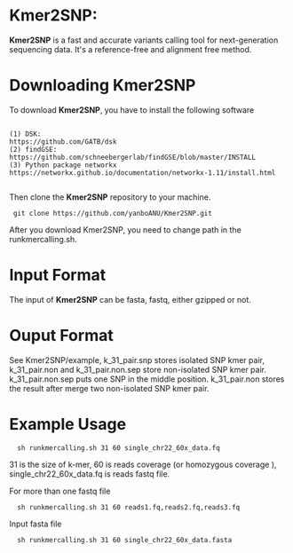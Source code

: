 # Kmer2SNP: 

**Kmer2SNP** is a fast and accurate variants calling tool for next-generation sequencing data. It's a reference-free and alignment free method.
 
# Downloading Kmer2SNP

To download **Kmer2SNP**, you have to install the following software
<pre><code>
(1) DSK: 
https://github.com/GATB/dsk
(2) findGSE: 
https://github.com/schneebergerlab/findGSE/blob/master/INSTALL
(3) Python package networkx
https://networkx.github.io/documentation/networkx-1.11/install.html
 </code></pre>
  
Then clone the **Kmer2SNP** repository to your machine.
<pre><code> git clone https://github.com/yanboANU/Kmer2SNP.git </code></pre>

After you download Kmer2SNP, you need to change path in the runkmercalling.sh.

# Input Format

The input of **Kmer2SNP**  can be fasta, fastq, either gzipped or not. 

# Ouput Format

See Kmer2SNP/example, k_31_pair.snp stores isolated SNP kmer pair, k_31_pair.non and k_31_pair.non.sep store non-isolated SNP kmer pair. 
k_31_pair.non.sep puts one SNP in the middle position. 
k_31_pair.non stores the result after merge two non-isolated SNP kmer pair. 

# Example Usage

<pre><code>  sh runkmercalling.sh 31 60 single_chr22_60x_data.fq  </code></pre>

31 is the size of k-mer,  60 is reads coverage (or homozygous coverage ), single_chr22_60x_data.fq is reads fastq file.

For more than one fastq file
<pre><code>  sh runkmercalling.sh 31 60 reads1.fq,reads2.fq,reads3.fq  </code></pre>

Input fasta file
<pre><code>  sh runkmercalling.sh 31 60 single_chr22_60x_data.fasta  </code></pre>


